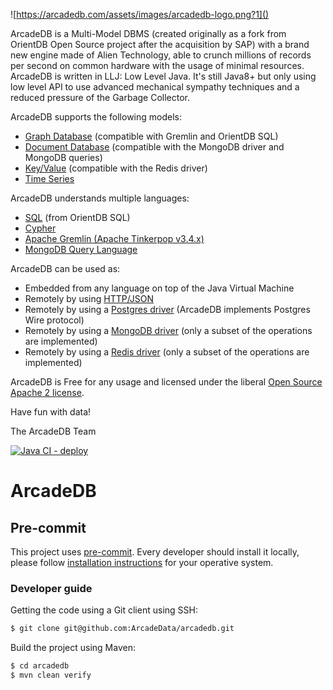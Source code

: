 ![https://arcadedb.com/assets/images/arcadedb-logo.png?1]()

ArcadeDB is a Multi-Model DBMS (created originally as a fork from OrientDB Open Source project after the acquisition by SAP) with
a brand new engine made of Alien Technology, able to crunch millions of records per second on common hardware with the usage of
minimal resources. ArcadeDB is written in LLJ: Low Level Java. It's still Java8+ but only using low level API to use advanced
mechanical sympathy techniques and a reduced pressure of the Garbage Collector.

ArcadeDB supports the following models:
- [Graph Database](https://docs.arcadedb.com/Graph-Model) (compatible with Gremlin and OrientDB SQL)
- [Document Database](https://docs.arcadedb.com/Document-Model) (compatible with the MongoDB driver and MongoDB queries)
- [Key/Value](https://docs.arcadedb.com/KeyValue-Model) (compatible with the Redis driver)
- [Time Series](https://docs.arcadedb.com/TimeSeries-Model)

ArcadeDB understands multiple languages:
- [SQL](https://docs.arcadedb.com/SQL) (from OrientDB SQL)
- [Cypher](https://docs.arcadedb.com/Cypher)
- [Apache Gremlin (Apache Tinkerpop v3.4.x)](https://docs.arcadedb.com/Gremlin-API)
- [MongoDB Query Language](https://docs.arcadedb.com/MongoDB-API)

ArcadeDB can be used as:
- Embedded from any language on top of the Java Virtual Machine
- Remotely by using [HTTP/JSON](https://docs.arcadedb.com/HTTP-API)
- Remotely by using a [Postgres driver](https://docs.arcadedb.com/Postgres-Driver) (ArcadeDB implements Postgres Wire protocol)
- Remotely by using a [MongoDB driver](https://docs.arcadedb.com/MongoDB-API) (only a subset of the operations are implemented)
- Remotely by using a [Redis driver](https://docs.arcadedb.com/Redis-API) (only a subset of the operations are implemented)


ArcadeDB is Free for any usage and licensed under the liberal [Open Source Apache 2 license](LICENSE.txt).

Have fun with data!

The ArcadeDB Team


[![Java CI - deploy](https://github.com/ArcadeData/arcadedb/actions/workflows/mvn-deploy.yml/badge.svg)](https://github.com/ArcadeData/arcadedb/actions/workflows/mvn-deploy.yml)

# ArcadeDB

## Pre-commit

This project uses [pre-commit](https://pre-commit.com/). Every developer should install it locally,
please follow [installation instructions](https://pre-commit.com/#install) for your operative
system.

### Developer guide

Getting the code using a Git client using SSH:

```bash
$ git clone git@github.com:ArcadeData/arcadedb.git
```

Build the project using Maven:

```bash
$ cd arcadedb
$ mvn clean verify
```
